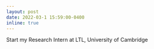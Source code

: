 ```yaml
---
layout: post
date: 2022-03-1 15:59:00-0400
inline: true
---
```


Start my Research Intern at LTL, University of Cambridge
